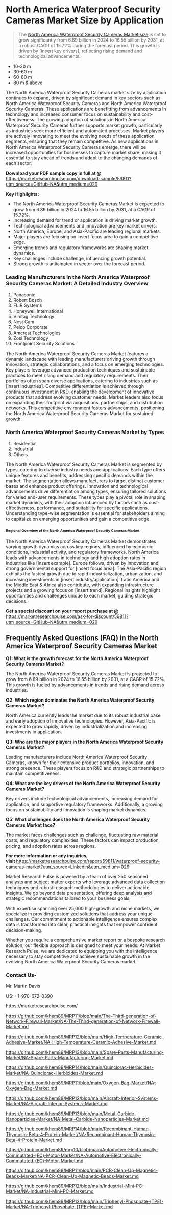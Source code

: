 <h1>North America Waterproof Security Cameras Market&nbsp;Size by Application</h1><blockquote><p>The <a href="https://marketresearchpulse.com/download-sample/59811?utm_source=GitHub-NA&amp;utm_medium=029">North America Waterproof Security Cameras Market size</a> is set to grow significantly from 6.89 billion in 2024 to 16.55 billion by 2031, at a robust CAGR of 15.72% during the forecast period. This growth is driven by [insert key drivers], reflecting rising demand and technological advancements.</p></blockquote><ul><li>10-30 m<li> 30-60 m<li> 60-80 m<li> 80 m & above</li></ul><p>The North America Waterproof Security Cameras market size by application continues to expand, driven by significant demand in key sectors such as North America Waterproof Security Cameras and North America Waterproof Security Cameras. These applications are benefitting from advancements in technology and increased consumer focus on sustainability and cost-effectiveness. The growing adoption of solutions in North America Waterproof Security Cameras further supports market growth, particularly as industries seek more efficient and automated processes. Market players are actively innovating to meet the evolving needs of these application segments, ensuring that they remain competitive. As new applications in North America Waterproof Security Cameras emerge, there will be increased opportunities for businesses to capture market share, making it essential to stay ahead of trends and adapt to the changing demands of each sector.</p><p><strong>Download your PDF sample copy in full at @ </strong><a href="https://marketresearchpulse.com/download-sample/59811?utm_source=GitHub-NA&amp;utm_medium=029">https://marketresearchpulse.com/download-sample/59811?utm_source=GitHub-NA&amp;utm_medium=029</a></p><p><strong>Key Highlights: </strong></p><ul><li>The North America Waterproof Security Cameras Market is expected to grow from 6.89 billion in 2024 to 16.55 billion by 2031, at a CAGR of 15.72%.</li><li>Increasing demand for trend or application is driving market growth.</li><li>Technological advancements and innovation are key market drivers.</li><li>North America, Europe, and Asia-Pacific are leading regional markets.</li><li>Major players are focusing on insert focus area to gain a competitive edge.</li><li>Emerging trends and regulatory frameworks are shaping market dynamics.</li><li>Key challenges include challenge, influencing growth potential.</li><li>Strong growth is anticipated in sector over the forecast period.</li></ul><h3>Leading Manufacturers in the North America Waterproof Security Cameras Market: A Detailed Industry Overview</h3><ol><li>Panasonic</li><li>Robert Bosch</li><li>FLIR Systems</li><li>Honeywell International</li><li>Vimtag Technology</li><li>Nest Cam</li><li>Pelco Corporate</li><li>Amcrest Technologies</li><li>Zosi Technology</li><li>Frontpoint Security Solutions</li></ol><div class="flex max-w-full flex-col flex-grow"><div class="min-h-8 text-message flex w-full flex-col items-end gap-2 whitespace-normal break-words [.text-message+&amp;]:mt-5" dir="auto" data-message-author-role="assistant" data-message-id="fd8432e4-4910-450d-b182-61b7bfb0a01f" data-message-model-slug="gpt-4o"><div class="flex w-full flex-col gap-1 empty:hidden first:pt-[3px]"><div class="markdown prose w-full break-words dark:prose-invert light"><p>The North America Waterproof Security Cameras Market features a dynamic landscape with leading manufacturers driving growth through innovation, strategic collaborations, and a focus on emerging technologies. Key players leverage advanced production techniques and sustainable practices to meet rising demand and regulatory requirements. Their portfolios often span diverse applications, catering to industries such as [insert industries]. Competitive differentiation is achieved through continuous investment in R&amp;D, enabling the development of innovative products that address evolving customer needs. Market leaders also focus on expanding their footprint via acquisitions, partnerships, and distribution networks. This competitive environment fosters advancements, positioning the North America Waterproof Security Cameras Market for sustained growth.</p></div></div></div></div><h3>North America Waterproof Security Cameras Market by Types</h3><ol><li>Residential<li> Industrial<li> Others</li></ol><div class="flex max-w-full flex-col flex-grow"><div class="min-h-8 text-message flex w-full flex-col items-end gap-2 whitespace-normal break-words [.text-message+&amp;]:mt-5" dir="auto" data-message-author-role="assistant" data-message-id="084470be-0bb7-4664-bddf-5156b4f41249" data-message-model-slug="gpt-4o-mini"><div class="flex w-full flex-col gap-1 empty:hidden first:pt-[3px]"><div class="markdown prose w-full break-words dark:prose-invert light"><p>The North America Waterproof Security Cameras Market is segmented by types, catering to diverse industry needs and applications. Each type offers unique features and benefits, addressing specific demands within the market. The segmentation allows manufacturers to target distinct customer bases and enhance product offerings. Innovation and technological advancements drive differentiation among types, ensuring tailored solutions for varied end-user requirements. These types play a pivotal role in shaping market dynamics, with their adoption influenced by factors such as cost-effectiveness, performance, and suitability for specific applications. Understanding type-wise segmentation is essential for stakeholders aiming to capitalize on emerging opportunities and gain a competitive edge.</p></div></div></div></div><h3><span style="font-size: 11px;">Regional Overview of the North America Waterproof Security Cameras Market</span></h3><div class="flex max-w-full flex-col flex-grow"><div class="min-h-8 text-message flex w-full flex-col items-end gap-2 whitespace-normal break-words [.text-message+&amp;]:mt-5" dir="auto" data-message-author-role="assistant" data-message-id="e9038762-ce64-4e30-91c9-9bd413514231" data-message-model-slug="gpt-4o-mini"><div class="flex w-full flex-col gap-1 empty:hidden first:pt-[3px]"><div class="markdown prose w-full break-words dark:prose-invert light"><p>The North America Waterproof Security Cameras Market demonstrates varying growth dynamics across key regions, influenced by economic conditions, industrial activity, and regulatory frameworks. North America leads with advancements in technology and high adoption rates in industries like [insert example]. Europe follows, driven by innovation and strong governmental support for [insert focus area]. The Asia-Pacific region exhibits the fastest growth due to rapid industrialization, urbanization, and increasing investments in [insert industry/application]. Latin America and the Middle East &amp; Africa also contribute, with expanding infrastructure projects and a growing focus on [insert trend]. Regional insights highlight opportunities and challenges unique to each market, guiding strategic decisions.</p></div></div></div></div><p><strong>Get a special discount on your report purchase at @ </strong><a href="https://marketresearchpulse.com/ask-for-discount/59811?utm_source=GitHub-NA&amp;utm_medium=029">https://marketresearchpulse.com/ask-for-discount/59811?utm_source=GitHub-NA&amp;utm_medium=029</a></p><h2>Frequently Asked Questions (FAQ) in the North America Waterproof Security Cameras Market</h2><p><strong>Q1: What is the growth forecast for the North America Waterproof Security Cameras Market?</strong></p><p>The North America Waterproof Security Cameras Market is projected to grow from 6.89 billion in 2024 to 16.55 billion by 2031, at a CAGR of 15.72%. This growth is fueled by advancements in trends and rising demand across industries.</p><p><strong>Q2: Which region dominates the North America Waterproof Security Cameras Market?</strong></p><p>North America currently leads the market due to its robust industrial base and early adoption of innovative technologies. However, Asia-Pacific is expected to grow rapidly, driven by industrialization and increasing investments in application.</p><p><strong>Q3: Who are the major players in the North America Waterproof Security Cameras Market?</strong></p><p>Leading manufacturers include North America Waterproof Security Cameras, known for their extensive product portfolios, innovation, and strong presence. These players focus on R&amp;D and strategic partnerships to maintain competitiveness.</p><p><strong>Q4: What are the key drivers of the North America Waterproof Security Cameras Market?</strong></p><p>Key drivers include technological advancements, increasing demand for application, and supportive regulatory frameworks. Additionally, a growing focus on sustainability and innovation is shaping market dynamics.</p><p><strong>Q5: What challenges does the North America Waterproof Security Cameras Market face?</strong></p><p>The market faces challenges such as challenge, fluctuating raw material costs, and regulatory complexities. These factors can impact production, pricing, and adoption rates across regions.</p><p><strong>For more information or any inquiries, visit&nbsp;</strong><a href="https://marketresearchpulse.com/report/59811/waterproof-security-cameras-market?utm_source=Linkedin&utm_medium=029">https://marketresearchpulse.com/report/59811/waterproof-security-cameras-market?utm_source=Linkedin&utm_medium=029</a></p><p>Market Research Pulse is powered by a team of over 250 seasoned analysts and subject matter experts who leverage advanced data collection techniques and robust research methodologies to deliver actionable insights. We go beyond data presentation, offering deep analysis and strategic recommendations tailored to your business goals.</p><p>With expertise spanning over 25,000 high-growth and niche markets, we specialize in providing customized solutions that address your unique challenges. Our commitment to actionable intelligence ensures complex data is transformed into clear, practical insights that empower confident decision-making.</p><p>Whether you require a comprehensive market report or a bespoke research solution, our flexible approach is designed to meet your needs. At Market Research Pulse, we are dedicated to equipping you with the intelligence necessary to stay competitive and achieve sustainable growth in the evolving North America Waterproof Security Cameras market.</p><h3><strong>Contact Us-</strong></h3><p>Mr. Martin Davis</p><p>US: +1-970-672-0390</p><p>https://marketresearchpulse.com/</p><p><a href="https://github.com/khem89/MRP11/blob/main/The-Third-generation-of-Network-Firewall-Market/NA-The-Third-generation-of-Network-Firewall-Market.md">https://github.com/khem89/MRP11/blob/main/The-Third-generation-of-Network-Firewall-Market/NA-The-Third-generation-of-Network-Firewall-Market.md</a></p><p><a href="https://github.com/khem89/MRP12/blob/main/High-Temperature-Ceramic-Adhesive-Market/NA-High-Temperature-Ceramic-Adhesive-Market.md">https://github.com/khem89/MRP12/blob/main/High-Temperature-Ceramic-Adhesive-Market/NA-High-Temperature-Ceramic-Adhesive-Market.md</a></p><p><a href="https://github.com/khem89/MRP13/blob/main/Spare-Parts-Manufacturing-Market/NA-Spare-Parts-Manufacturing-Market.md">https://github.com/khem89/MRP13/blob/main/Spare-Parts-Manufacturing-Market/NA-Spare-Parts-Manufacturing-Market.md</a></p><p><a href="https://github.com/khem89/MRP14/blob/main/Quinclorac-Herbicides-Market/NA-Quinclorac-Herbicides-Market.md">https://github.com/khem89/MRP14/blob/main/Quinclorac-Herbicides-Market/NA-Quinclorac-Herbicides-Market.md</a></p><p><a href="https://github.com/khem89/MRP11/blob/main/Oxygen-Bag-Market/NA-Oxygen-Bag-Market.md">https://github.com/khem89/MRP11/blob/main/Oxygen-Bag-Market/NA-Oxygen-Bag-Market.md</a></p><p><a href="https://github.com/khem89/MRP12/blob/main/Aircraft-Interior-Systems-Market/NA-Aircraft-Interior-Systems-Market.md">https://github.com/khem89/MRP12/blob/main/Aircraft-Interior-Systems-Market/NA-Aircraft-Interior-Systems-Market.md</a></p><p><a href="https://github.com/khem89/MRP13/blob/main/Metal-Carbide-Nanoparticles-Market/NA-Metal-Carbide-Nanoparticles-Market.md">https://github.com/khem89/MRP13/blob/main/Metal-Carbide-Nanoparticles-Market/NA-Metal-Carbide-Nanoparticles-Market.md</a></p><p><a href="https://github.com/khem89/MRP14/blob/main/Recombinant-Human-Thymosin-Beta-4-Protein-Market/NA-Recombinant-Human-Thymosin-Beta-4-Protein-Market.md">https://github.com/khem89/MRP14/blob/main/Recombinant-Human-Thymosin-Beta-4-Protein-Market/NA-Recombinant-Human-Thymosin-Beta-4-Protein-Market.md</a></p><p><a href="https://github.com/khem89/mrp10/blob/main/Automotive-Electronically-Commutated-(EC)-Motor-Market/NA-Automotive-Electronically-Commutated-(EC)-Motor-Market.md">https://github.com/khem89/mrp10/blob/main/Automotive-Electronically-Commutated-(EC)-Motor-Market/NA-Automotive-Electronically-Commutated-(EC)-Motor-Market.md</a></p><p><a href="https://github.com/khem89/MRP11/blob/main/PCR-Clean-Up-Magnetic-Beads-Market/NA-PCR-Clean-Up-Magnetic-Beads-Market.md">https://github.com/khem89/MRP11/blob/main/PCR-Clean-Up-Magnetic-Beads-Market/NA-PCR-Clean-Up-Magnetic-Beads-Market.md</a></p><p><a href="https://github.com/khem89/MRP12/blob/main/Industrial-Mini-PC-Market/NA-Industrial-Mini-PC-Market.md">https://github.com/khem89/MRP12/blob/main/Industrial-Mini-PC-Market/NA-Industrial-Mini-PC-Market.md</a></p><p><a href="https://github.com/khem89/MRP13/blob/main/Triphenyl-Phosphate-(TPE)-Market/NA-Triphenyl-Phosphate-(TPE)-Market.md">https://github.com/khem89/MRP13/blob/main/Triphenyl-Phosphate-(TPE)-Market/NA-Triphenyl-Phosphate-(TPE)-Market.md</a></p>
